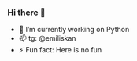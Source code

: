 ### Hi there 👋

- 🔭 I’m currently working on Python
- 📫 tg: @emiliskan
- ⚡ Fun fact: Here is no fun
